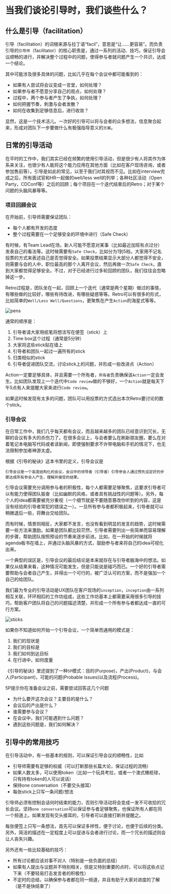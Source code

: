 # 当我们谈论引导时，我们谈些什么？

## 什么是引导（facilitation）

引导（facilitation）的词根来源与拉丁语“facil”，意思是“让……更容易”。而负责引导的`引导师`（facilitator）的核心职责是，通过一系列的活动、技巧，保证引导会议顺畅的进行，并解决整个过程中的问题，使得参与者就问题产生一个共识，达成一个结论。

其中可能涉及很多具体的问题，比如几乎在每个会议中都可能看到的：

-  如果有人尝试将会议变成一言堂，如何处理？
-  如果参与者不愿意分享自己的观点，如何处理？
-  过程中，两个参与者产生了争执，如何处理？
-  如何把握节奏，刺激与会者发散？
-  如何在收集到足够信息后，进行收敛？

显然，这是一个技术活儿。一次好的引导可以将与会者的众多想法，信息聚合起来，形成对团队下一步要做什么有极强指导意义的`方案`。

## 日常的引导活动

在平时的工作中，我们其实已经在频繁的使用引导活动，但是很少有人将其作为体系来关注，也很少有人能将这个能力应用在其他方面（比如在客户现场咨询，或者参加售前等）。引导是如此的常见，以至于我们对其视而不见。比如在interview完成之后，所有面试官和HR一起做的well/less well的列举；各种社区活动（Open Party，CDConf等）之后的回顾；每个项目在一个迭代结束后的Retro；对于某个问题的头脑风暴等等。

### 项目回顾会议

在开始前，引导师需要保证团队：

-  每个人都有开发的态度
-  整个过程需要在一个足够安全的环境中进行（Safe Check）

有时候，有Team Lead在场，新人可能不愿意对某事（比如最近加班有点过分）发表自己的看法等。这时候需要有`Safe Check`，比如分为1到5档，大家用不记名投票的方式来表述自己是否觉得安全。如果投票结果显示大部分人都觉得不安全，则需要与会的人中，职位最高的那个人离开会议，然后再做一次`Safe Check`，直到大家都觉得足够安全。不过，对于已经进行过多轮回顾的团队，我们往往会忽略掉这一步。

Retro过程是，团队坐在一起，回顾上一个迭代（通常是两个星期）做过的事情，有哪些做的比较好，哪些有待改进，有哪些疑惑等等。Retro可以有很多的形式，比如简单的`Well/Less Well/Questions`，更聚焦在产生`Action`的海星式等等。

![pens](pens.jpg)

通常的顺序是：

1.  引导者请大家用纸笔将想法写在便签（stick）上
2.  Time box这个过程（通常是5分钟）
3.  大家将这些stick贴在墙上
4.  引导者和团队一起过一遍所有的stick
5.  归类相似的stick
6.  引导者促进团队交流，讨论stick上的问题，并形成一些改进点（Action）

Action一定要足够具体，并且需要一个所有者，`所有者`负责确保该`Action`一定会发生。比如团队发现上一个迭代中`Code review`做的不够好，一个`Action`就是每天下午5点有人来提醒大家来进行`Code review`。

如果这时候发现有太多的问题，团队可以用投票的方式选出本次Retro要讨论的数个stick。

### 引导会议

在日常工作中，我们几乎每天都有会议，而且越来越多的团队已经意识到冗长，无聊的会议有多大的杀伤力了。在很多会议上，与会者要么在刷新朋友圈，要么在对着笔记本电脑写代码或者读新闻，即使强制要求不许带电脑和手机的情况下，也无法限制参加者神游太虚。

根据《引导的秘诀》这本书里的定义，引导会议是

	引导会议是一个高度结构化的会议，会议中的领导者（引导者）引导参会人通过预先设定好的步骤达成所有参会人产生，理解并接受的结果。

引导会议需要充分调用参与者的积极性，每个人都需要足够聚焦，这要求引导者可以有能力使得团队振奋（比如幽默的风格，或者具有挑战性的问题等）。另外，每个人的idea都需要被充分重视（一个细节就是不要随意篡改你听到的内容，这是没有经验的引导者常犯的错误之一）。一旦所有参与者都积极起来，引导者就可以稍微退后一些，将舞台交给团队。

而有时候，情景则相反，大家都不发言，也没有看到明显的发言的趋势，这时候需要一些方法来激励。如果是团队都比较茫然，引导者需要列出一些简单而容易理解的步骤，帮助团队按照预设的节奏来逐步前进。比如，在一开始的时候就将agenda板书在墙上，并通过头脑风暴的方式，鼓励参与者来将自己的idea可视化出来。

一个典型的误区是，引导会议的最后结论是本来就存在与引导者脑海中的想法。如果仅从结果来看，这种情况可能发生，但是只能说是碰巧而已。一个好的引导者需要帮助与会者自己产生，并得出一个可行的，被广泛认可的方案，而不是强加一个自己的给团队。

我们最为专业的引导活动是UX团队在客户现场的`inception`，`inception`由一系列相互关联，环环相扣的工作坊组成，这些工作坊基本上都需要采用很多引导的技巧，帮助客户团队将自己的问题描述清楚，并形成一个所有参与者都达成一直的可行方案。

![sticks](/sticks.jpg)

如果你不知道如何开始一个引导会议，一个简单而通用的模式是：

1.  我们的现状是
1.  我们的目标是
1.  我们如何到达目标
1.  在行进中，如何度量

《引导的秘诀》里还提到了一种`5P`模式：目的(Purpose)，产出(Product)，与会人(Participant)，可能的问题(Probable issues)以及流程(Process)。

5P提示你在准备会议之前，需要尝试回答这几个问题

-  为什么要开这次会议？主要目的是什么？
-  会议后的产出是什么？
-  谁需要参与会议？
-  在会议中，我们可能遇到什么问题？
-  遇到这些问题是，我们如何解决？

## 引导中的常用技巧

在引导活动中，有一些基本的规则，可以保证引导会议的顺畅性，比如

-  引导师需要有足够的权威（可以打断那些长篇大论，保证过程的流畅）
-  如果人数太多，可以使用token（比如一个玩具考拉，或者一个澳式橄榄球，只有持有token的人可以说话）
-  保持one conversation（不要交头接耳）
-  每张stick上只写一条问题/想法

引导师必须有控制会话何时结束的能力，否则引导活动将会变成一发不可收拾的冗长会议。坚持`one conversation`可以保证参与者足够聚焦，也保证所有人都在同一个频道上。如果发现有交头接耳的，引导者可以直接打断并提醒之。

每张便签上只写一条想法，首先可以保证多样性，便于讨论，也便于后续的分类。另外，简洁的描述在一定程度上可以促进与会者进行讨论，而一个冗长的描述则会让人丧失兴趣。

另外还有一些比较基础的技巧：

-  所有讨论都应该对事不对人（特别是一些负面的总结）
-  如果有人提出与议题并不特别相关，但是又特别重要的点时，可以将这些点记下来（不要轻易打击发言者的积极性）
-  不定时的总结，以确保参与者都在同一频道，并且有助于大家对进度的了解（是不是快结束了）
